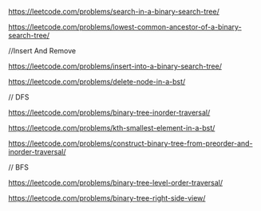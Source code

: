 

https://leetcode.com/problems/search-in-a-binary-search-tree/

https://leetcode.com/problems/lowest-common-ancestor-of-a-binary-search-tree/



//Insert And Remove

https://leetcode.com/problems/insert-into-a-binary-search-tree/

https://leetcode.com/problems/delete-node-in-a-bst/


// DFS

https://leetcode.com/problems/binary-tree-inorder-traversal/

https://leetcode.com/problems/kth-smallest-element-in-a-bst/

https://leetcode.com/problems/construct-binary-tree-from-preorder-and-inorder-traversal/


// BFS

https://leetcode.com/problems/binary-tree-level-order-traversal/

https://leetcode.com/problems/binary-tree-right-side-view/
